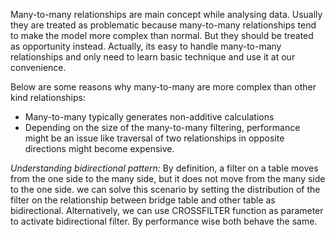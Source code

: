Many-to-many relationships are main concept while analysing data. Usually they are treated as problematic because many-to-many relationships tend to make the model more complex than normal. But they should be treated as opportunity instead. Actually, its easy to handle many-to-many relationships and only need to learn basic technique and use it at our convenience.

Below are some reasons why many-to-many are more complex than other kind relationships:
* Many-to-many typically generates non-additive calculations
* Depending on the size of the many-to-many filtering, performance might be an issue like traversal of two relationships in opposite directions might become expensive.

_Understanding bidirectional pattern:_
By definition, a filter on a table moves from the one side to the many side, but it does not move from the many side to the one side. we can solve this scenario by setting the distribution of the filter on the relationship between bridge table and other table as bidirectional. Alternatively, we can use CROSSFILTER function as parameter to activate bidirectional filter. By performance wise both behave the same. 


